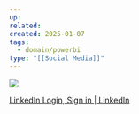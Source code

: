 ```yaml
---
up: 
related: 
created: 2025-01-07
tags:
  - domain/powerbi
type: "[[Social Media]]"
---
```

![](https://s1.vika.cn/space/2025/01/07/e24455d5ee044fc9b2ecd17e84f685f1)

[LinkedIn Login, Sign in | LinkedIn](https://www.linkedin.com/in/nicholas-lea-trengrouse/recent-activity/all/)